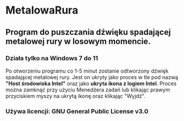 # MetalowaRura
## Program do puszczania dźwięku spadającej metalowej rury w losowym momencie.
### Działa tylko na Windows 7 do 11


Po otworzeniu programu co 1-5 minut zostanie odtworzony dźwięk spadającej metalowej rury.
Jest on ukryty jako proces w tle pod nazwą **"Host środowiska Intel"** oraz jako **ukryta ikona z logiem Intel**.
Proces można zamknąć przy użyciu Menedżera zadań lub klikając prawym przyciskiem myszy na ukrytą ikonę oraz klikając "Wyjdź".

### Używa licencji: GNU General Public License v3.0
